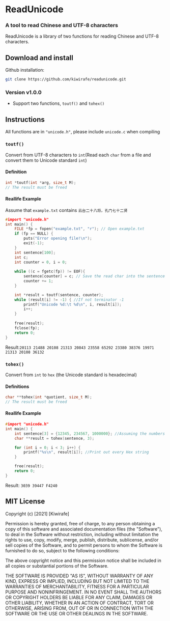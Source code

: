 # ReadUnicode

### A tool to read Chinese and UTF-8 characters
ReadUnicode is a library of two functions for reading Chinese and UTF-8 characters.

## Download and install
Github installation:
```sh
git clone https://github.com/kiwirafe/readunicode.git
```

### Version v1.0.0
  - Support two functions, `toutf()` and `tohex()`

## Instructions
All functions are in `"unicode.h"`, please include `unicode.c` when compiling

### `toutf()`
Convert from UTF-8 characters to `int`(Read each `char` from a file and convert them to Unicode standard `int`)

#### Definition
```c
int *toutf(int *arg, size_t M);
// The result must be freed
```
#### Reallife Example
Assume that `example.txt` contains `云台二十八将，孔门七十二贤`
```c
#import "unicode.h"
int main() {
    FILE *fp = fopen("example.txt", "r"); // Open example.txt
    if (fp == NULL) {
        puts("Error opening file!\n");
        exit(-1);
    }
    int sentence[100];
    int c;
    int counter = 0, i = 0;
    
    while ((c = fgetc(fp)) != EOF){
        sentence[counter] = c; // Save the read char into the sentence varaible (c is actually incomplete Unicode character)
        counter += 1;
    }

    int *result = toutf(sentence, counter);
    while (result[i] != -1) { //If not terminator -1
        printf("Unicode %d:\t %d\n", i, result[i]);
        i++;
    }
   
    free(result);
    fclose(fp);
    return 0;
}
```
Result:`20113 21488 20108 21313 20843 23558 65292 23380 38376 19971 21313 20108 36132`

### `tohex()`
Convert from `int` to `hex` (the Unicode standard is hexadecimal)
#### Definitions
```c
char **tohex(int *quotient, size_t M);
// The result must be freed
```
#### Reallife Example
```c
#import "unicode.h"
int main() {
    int sentence[3] = {12345, 234567, 1000000}; //Assuming the numbers in an array after reading a file
    char **result = tohex(sentence, 3);

    for (int i = 0; i < 3; i++) {
        printf("%s\n", result[i]); //Print out every Hex string
    }

    free(result); 
    return 0;
}
```
Result: `3039 39447 F4240`

## MIT License
Copyright (c) [2021] [Kiwirafe]

Permission is hereby granted, free of charge, to any person obtaining a copy
of this software and associated documentation files (the "Software"), to deal
in the Software without restriction, including without limitation the rights
to use, copy, modify, merge, publish, distribute, sublicense, and/or sell
copies of the Software, and to permit persons to whom the Software is
furnished to do so, subject to the following conditions:

The above copyright notice and this permission notice shall be included in all
copies or substantial portions of the Software.

THE SOFTWARE IS PROVIDED "AS IS", WITHOUT WARRANTY OF ANY KIND, EXPRESS OR
IMPLIED, INCLUDING BUT NOT LIMITED TO THE WARRANTIES OF MERCHANTABILITY,
FITNESS FOR A PARTICULAR PURPOSE AND NONINFRINGEMENT. IN NO EVENT SHALL THE
AUTHORS OR COPYRIGHT HOLDERS BE LIABLE FOR ANY CLAIM, DAMAGES OR OTHER
LIABILITY, WHETHER IN AN ACTION OF CONTRACT, TORT OR OTHERWISE, ARISING FROM,
OUT OF OR IN CONNECTION WITH THE SOFTWARE OR THE USE OR OTHER DEALINGS IN THE
SOFTWARE.